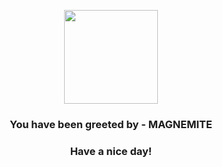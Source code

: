 <p align="center">
            <img src="https://raw.githubusercontent.com/PokeAPI/sprites/master/sprites/pokemon/81.png" width="150" height="150">
          </p>
          <h3 align="center">You have been greeted by - <b>MAGNEMITE</b></h3>
          <h3 align="center">Have a nice day!</h3>
